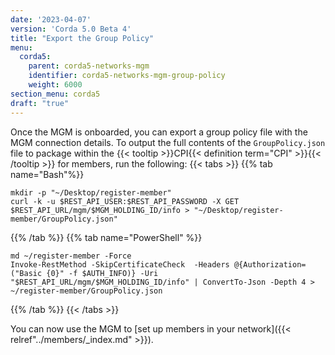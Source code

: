 ```yaml
---
date: '2023-04-07'
version: 'Corda 5.0 Beta 4'
title: "Export the Group Policy"
menu:
  corda5:
    parent: corda5-networks-mgm
    identifier: corda5-networks-mgm-group-policy
    weight: 6000
section_menu: corda5
draft: "true"
---
```

Once the MGM is onboarded, you can export a group policy file with the MGM connection details. To output the full contents of the `GroupPolicy.json` file to package within the {{< tooltip >}}CPI{{< definition term="CPI" >}}{{< /tooltip >}} for members, run the following:
{{< tabs >}}
{{% tab name="Bash"%}}
```shell
mkdir -p "~/Desktop/register-member"
curl -k -u $REST_API_USER:$REST_API_PASSWORD -X GET $REST_API_URL/mgm/$MGM_HOLDING_ID/info > "~/Desktop/register-member/GroupPolicy.json"
```
{{% /tab %}}
{{% tab name="PowerShell" %}}
```shell
md ~/register-member -Force
Invoke-RestMethod -SkipCertificateCheck  -Headers @{Authorization=("Basic {0}" -f $AUTH_INFO)} -Uri "$REST_API_URL/mgm/$MGM_HOLDING_ID/info" | ConvertTo-Json -Depth 4 > ~/register-member/GroupPolicy.json
```
{{% /tab %}}
{{< /tabs >}}

You can now use the MGM to [set up members in your network]({{< relref"../members/_index.md" >}}).